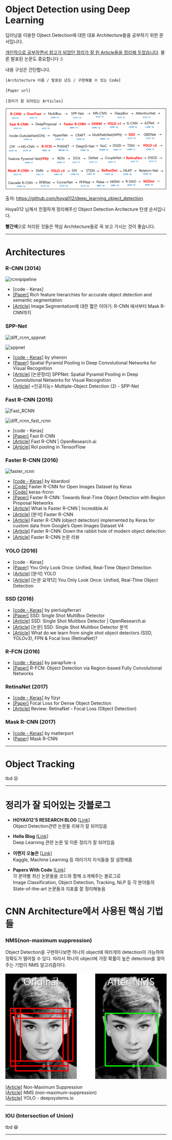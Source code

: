 # Object Detection using Deep Learning



 딥러닝을 이용한 Ojbect Detection에 대한 대표 Architecture들을 공부하기 위한 문서입니다.

<u>개인적으로 공부하면서 참고가 되었던 정리가 잘 된 Article들을 정리해 두었습니다</u>. 물론 발표된 논문도 중요합니다 :)

내용 구성은 간단합니다.



```
[Architecture 이름 / 발표된 년도 / 구현해볼 수 있는 Code]

[Paper url]

[정리가 잘 되어있는 Articles]
```



![Object Detection History](assets/deep_learning_object_detection_history.PNG)

출처: https://github.com/hoya012/deep_learning_object_detection

Hoya012 님께서 친절하게 정리해주신 Object Detection Arcitecture 탄생 순서입니다. 

**빨간색**으로 처리된 것들은 핵심 Architecture들로 꼭 보고 가시는 것이 좋습니다.



------

# Architectures

### R-CNN (2014)

![rcnnpipeline](https://user-images.githubusercontent.com/2151950/64485344-844c6700-d25a-11e9-80c1-84897df5b0e2.jpg)

- [code - Keras]
- [[Paper]](https://arxiv.org/abs/1311.2524) Rich feature hierarchies for accurate object detection and semantic segmentation
- [[Article]](https://junn.net/archives/2517) Image Segmentation에 대한 짧은 이야기: R-CNN 에서부터 Mask R-CNN까지



### SPP-Net

![diff_rcnn_sppnet](https://user-images.githubusercontent.com/2151950/64485429-d346cc00-d25b-11e9-9fe5-89cd83f8b299.png)

![sppnet](https://user-images.githubusercontent.com/2151950/64485417-9ed31000-d25b-11e9-84b5-0f6e6fce3646.png)

- [[code - Keras]](https://github.com/yhenon/keras-spp) by yhenon
- [[Paper]](https://arxiv.org/abs/1406.4729) Spatial Pyramid Pooling in Deep Convolutional Networks for Visual Recognition
- [[Article]](https://n1094.tistory.com/30) [논문정리] SPPNet: Spatial Pyramid Pooling in Deep Convolutional Networks for Visual Recognition
- [[Article]](https://man-about-town.tistory.com/52) <인공지능> Multiple-Object Detection (2) - SPP-Net



### Fast R-CNN (2015)

![Fast_RCNN](https://user-images.githubusercontent.com/2151950/64485493-7e578580-d25c-11e9-9e6f-cee8dfe10168.png)

![diff_rcnn_fast_rcnn](https://user-images.githubusercontent.com/2151950/64485510-b3fc6e80-d25c-11e9-9f97-5c263480e790.png)

- [code - Keras]
- [[Paper]](https://arxiv.org/abs/1504.08083) Fast R-CNN 
- [[Article]](http://openresearch.ai/t/fast-r-cnn/240) Fast R-CNN | OpenResearch.ai
- [[Article]](https://github.com/deepsense-ai/roi-pooling) RoI pooling in TensorFlow



### Faster R-CNN (2016)

![faster_rcnn](https://user-images.githubusercontent.com/2151950/64485528-0b024380-d25d-11e9-8b8b-4bec0ecd68c4.png)

- [[code - Keras]](https://github.com/kbardool/keras-frcnn) by kbardool
- [[Code]](https://github.com/RockyXu66/Faster_RCNN_for_Open_Images_Dataset_Keras) Faster R-CNN for Open Images Dataset by Keras
- [[Code]](https://github.com/kbardool/keras-frcnn) keras-frcnn
- [[Paper]](https://arxiv.org/abs/1506.01497) Faster R-CNN: Towards Real-Time Object Detection with Region Proposal Networks
- [[Article]](http://incredible.ai/deep-learning/2018/03/17/Faster-R-CNN/) What is Faster R-CNN | Incredible.AI
- [[Article]](https://curt-park.github.io/2017-03-17/faster-rcnn/) [분석] Faster R-CNN 
- [[Article]](https://towardsdatascience.com/faster-r-cnn-object-detection-implemented-by-keras-for-custom-data-from-googles-open-images-125f62b9141a) Faster R-CNN (object detection) implemented by Keras for custom data from Google’s Open Images Dataset V4
- [[Article]](https://tryolabs.com/blog/2018/01/18/faster-r-cnn-down-the-rabbit-hole-of-modern-object-detection/) Faster R-CNN: Down the rabbit hole of modern object detection
- [[Article]](https://zzsza.github.io/data/2018/05/09/Faster-RCNN-review/) Faster R-CNN 논문 리뷰



### YOLO (2016)

- [code - Keras]
- [[Paper]](https://arxiv.org/abs/1506.02640) You Only Look Once: Unified, Real-Time Object Detection
- [[Article]](https://curt-park.github.io/2017-03-26/yolo/) [분석] YOLO
- [[Article]](https://arclab.tistory.com/167) [논문 요약12] You Only Look Once: Unified, Real-TIme Object Detection



### SSD (2016)

- [[code - Keras]](https://github.com/pierluigiferrari/ssd_keras) by pierluigiferrari
- [[Paper]](https://arxiv.org/abs/1512.02325) SSD: Single Shot MultiBox Detector 
- [[Article]](http://openresearch.ai/t/ssd-single-shot-multibox-detector/74) SSD: Single Shot Multibox Detector | OpenResearch.ai
- [[Article]](https://taeu.github.io/paper/deeplearning-paper-ssd/) [논문] SSD: Single Shot Multibox Detector 분석
- [[Article]](https://medium.com/@jonathan_hui/what-do-we-learn-from-single-shot-object-detectors-ssd-yolo-fpn-focal-loss-3888677c5f4d) What do we learn from single shot object detectors (SSD, YOLOv3), FPN & Focal loss (RetinaNet)?



### R-FCN (2016)

- [[code - Keras]](https://github.com/parap1uie-s/Keras-RFCN) by parap1uie-s
- [[Paper]](https://arxiv.org/abs/1605.06409v2) R-FCN: Object Detection via Region-based Fully Convolutional Networks



### RetinaNet (2017)

- [[code - Keras]](https://github.com/fizyr/keras-retinanet) by fizyr
- [[Paper]](https://arxiv.org/abs/1708.02002) Focal Loss for Dense Object Detection
- [[Article]](https://towardsdatascience.com/review-retinanet-focal-loss-object-detection-38fba6afabe4) Review: RetinaNet - Focal Loss (Object Detection)



### Mask R-CNN (2017)

- [[code - Keras]](https://github.com/matterport/Mask_RCNN) by matterport
- [[Paper]](https://arxiv.org/abs/1703.06870) Mask R-CNN 

---



# Object Tracking 

tbd :open_mouth:

---





# 정리가 잘 되어있는 갓블로그

- **HOYA012'S RESEARCH BLOG** [[Link]](https://hoya012.github.io/)
<br/>Object Detection관련 논문들 리뷰가 잘 되어있음

- **Hello Blog** [[Link]](https://curt-park.github.io/)
<br/>Deep Learning 관련 논문 및 이론 정리가 잘 되어있음

- **어쩐지 오늘은** [[Link]](https://zzsza.github.io/)
<br/>Kaggle, Machine Learning 등 여러가지 지식들을 잘 설명해줌

- **Papers With Code** [[Link]](https://paperswithcode.com/)
<br/>각 분야별 최신 논문들을 코드와 함께 소개해주는 블로그로
<br/>Image Classification, Object Detection, Tracking, NLP 등 각 분야들의 State-of-the-art 논문들과 지표를 잘 정리해놓음



# CNN Architecture에서 사용된 핵심 기법들



### NMS(non-maximum suppression)

 Object Detection을 구현하다보면 하나의 object에 여러개의 detection이 가능하여 정확도가 떨어질 수 있다. 따라서 하나의 object에 가장 확률이 높은 detection을 찾아주는 기법이 NMS 알고리즘이다.

![NMS](assets/NMS.png)

[[Article]](https://heiwais25.github.io/machinelearning/cnn/2018/05/10/non-maximum-suppression/) Non-Maximum Suppression
<br/>[[Article]](https://dyndy.tistory.com/275) NMS (non-maximum-suppression)
<br/>[[Article]](https://docs.google.com/presentation/d/1aeRvtKG21KHdD5lg6Hgyhx5rPq_ZOsGjG5rJ1HP7BbA/pub?start=false&loop=false&delayms=3000&slide=id.g137784ab86_4_4448) YOLO - deepsystems.io

---

### IOU (Intersection of Union)

 tbd 😆

---



